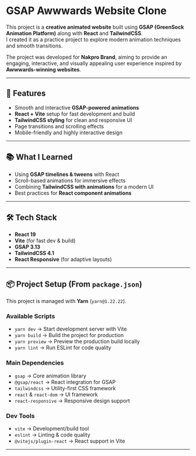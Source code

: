 # GSAP Awwwards Website Clone  

This project is a **creative animated website** built using **GSAP (GreenSock Animation Platform)** along with **React** and **TailwindCSS**.  
I created it as a practice project to explore modern animation techniques and smooth transitions.  

The project was developed for **Nakpro Brand**, aiming to provide an engaging, interactive, and visually appealing user experience inspired by **Awwwards-winning websites**.  

---

## 🚀 Features  

- Smooth and interactive **GSAP-powered animations**  
- **React + Vite** setup for fast development and build  
- **TailwindCSS styling** for clean and responsive UI  
- Page transitions and scrolling effects  
- Mobile-friendly and highly interactive design  

---

## 📚 What I Learned  

- Using **GSAP timelines & tweens** with React  
- Scroll-based animations for immersive effects  
- Combining **TailwindCSS with animations** for a modern UI  
- Best practices for **React component animations**  

---

## 🛠️ Tech Stack  

- **React 19**  
- **Vite** (for fast dev & build)  
- **GSAP 3.13**  
- **TailwindCSS 4.1**  
- **React Responsive** (for adaptive layouts)  

---

## 📦 Project Setup (From `package.json`)  

This project is managed with **Yarn** (`yarn@1.22.22`).  

### Available Scripts  

- `yarn dev` → Start development server with Vite  
- `yarn build` → Build the project for production  
- `yarn preview` → Preview the production build locally  
- `yarn lint` → Run ESLint for code quality  

### Main Dependencies  

- `gsap` → Core animation library  
- `@gsap/react` → React integration for GSAP  
- `tailwindcss` → Utility-first CSS framework  
- `react` & `react-dom` → UI framework  
- `react-responsive` → Responsive design support  

### Dev Tools  

- `vite` → Development/build tool  
- `eslint` → Linting & code quality  
- `@vitejs/plugin-react` → React support in Vite  

---


